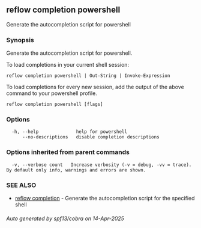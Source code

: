 ## reflow completion powershell

Generate the autocompletion script for powershell

### Synopsis

Generate the autocompletion script for powershell.

To load completions in your current shell session:

	reflow completion powershell | Out-String | Invoke-Expression

To load completions for every new session, add the output of the above command
to your powershell profile.


```
reflow completion powershell [flags]
```

### Options

```
  -h, --help              help for powershell
      --no-descriptions   disable completion descriptions
```

### Options inherited from parent commands

```
  -v, --verbose count   Increase verbosity (-v = debug, -vv = trace). By default only info, warnings and errors are shown.
```

### SEE ALSO

* [reflow completion](reflow_completion.md)	 - Generate the autocompletion script for the specified shell

###### Auto generated by spf13/cobra on 14-Apr-2025
